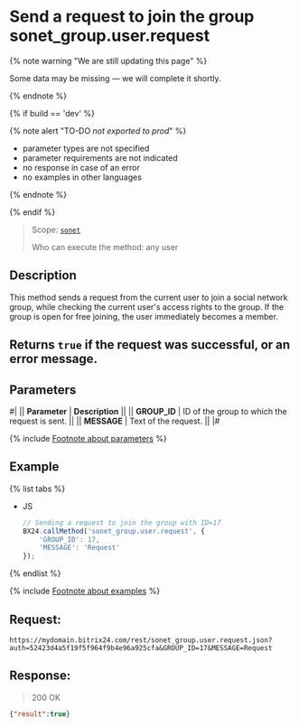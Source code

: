 # Send a request to join the group sonet_group.user.request

{% note warning "We are still updating this page" %}

Some data may be missing — we will complete it shortly.

{% endnote %}

{% if build == 'dev' %}

{% note alert "TO-DO _not exported to prod_" %}

- parameter types are not specified
- parameter requirements are not indicated
- no response in case of an error
- no examples in other languages

{% endnote %}

{% endif %}

> Scope: [`sonet`](../../scopes/permissions.md)
>
> Who can execute the method: any user

## Description

This method sends a request from the current user to join a social network group, while checking the current user's access rights to the group. If the group is open for free joining, the user immediately becomes a member.

## Returns `true` if the request was successful, or an error message.

## Parameters

#|
|| **Parameter** | **Description** ||
|| **GROUP_ID** | ID of the group to which the request is sent. ||
|| **MESSAGE** | Text of the request. ||
|#

{% include [Footnote about parameters](../../../_includes/required.md) %}

## Example

{% list tabs %}

- JS

    ```js
    // Sending a request to join the group with ID=17
    BX24.callMethod('sonet_group.user.request', {
        'GROUP_ID': 17,
        'MESSAGE': 'Request'
    });
    ```

{% endlist %}


{% include [Footnote about examples](../../../_includes/examples.md) %}

## Request:

```
https://mydomain.bitrix24.com/rest/sonet_group.user.request.json?auth=52423d4a5f19f5f964f9b4e96a925cfa&GROUP_ID=17&MESSAGE=Request
```

## Response:

>200 OK

```json
{"result":true}
```